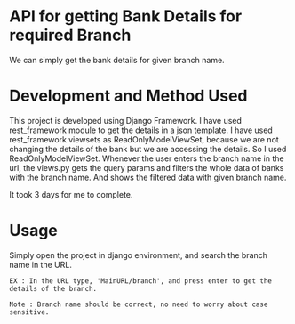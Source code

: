 # API for getting Bank Details for required Branch

We can simply get the bank details for given branch name.

# Development and Method Used

This project is developed using Django Framework.
I have used rest_framework module to get the details in a json template.
I have used rest_framework viewsets as ReadOnlyModelViewSet, because we are not changing the details of the bank but we are accessing the details. So I used ReadOnlyModelViewSet.
Whenever the user enters the branch name in the url, the views.py gets the query params and filters the whole data of banks with the branch name.
And shows the filtered data with given branch name.


It took 3 days for me to complete.

# Usage

Simply open the project in django environment, and search the branch name in the URL.


```
EX : In the URL type, 'MainURL/branch', and press enter to get the details of the branch.

Note : Branch name should be correct, no need to worry about case sensitive.
```

